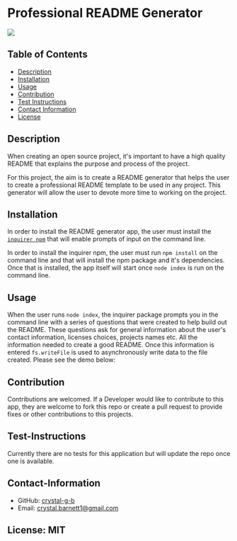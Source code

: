 # Professional README Generator

  <a href="https://img.shields.io/badge/License-MIT-brightgreen"><img src="https://img.shields.io/badge/License-MIT-brightgreen"></a>

  ## Table of Contents
  * [Description](#description)
  * [Installation](#installation)
  * [Usage](#usage)
  * [Contribution](#contribution)
  * [Test Instructions](#test-instructions)
  * [Contact Information](#contact-information)
  * [License](#license)
  
  
  ## Description
  
  When creating an open source project, it's important to have a high quality README that explains the purpose and process of the project. 
  
  For this project, the aim is to create a README generator that helps the user to create a professional README template to be used in any project. This generator will allow the user to devote more time to working on the project.
  
  ## Installation

  In order to install the README generator app, the user must install the [`inquirer npm`](https://www.npmjs.com/package/inquirer) that will enable prompts of input on the command line. 
  
  In order to install the inquirer npm, the user must run `npm install` on the command line and that will install the npm package and it's dependencies. Once that is installed, the app itself will start once `node index` is run on the command line.
  ## Usage
  When the user runs `node index`, the inquirer package prompts you in the command line with a series of questions that were created to help build out the README. These questions ask for general information about the user's contact information, licenses choices, projects names etc. All the information needed to create a good README. Once this information is entered `fs.writeFile` is used to asynchronously write data to the file created. Please see the demo below:
  ## Contribution
  Contributions are welcomed. If a Developer would like to contribute to this app, they are welcome to fork this repo or create a pull request to provide fixes or other contributions to this projects.
  ## Test-Instructions
  Currently there are no tests for this application but will update the repo once one is available.
  ## Contact-Information
  * GitHub: [crystal-g-b](https://github.com/crystal-g-b)
  * Email: crystal.barnett1@gmail.com
  ## License: MIT
